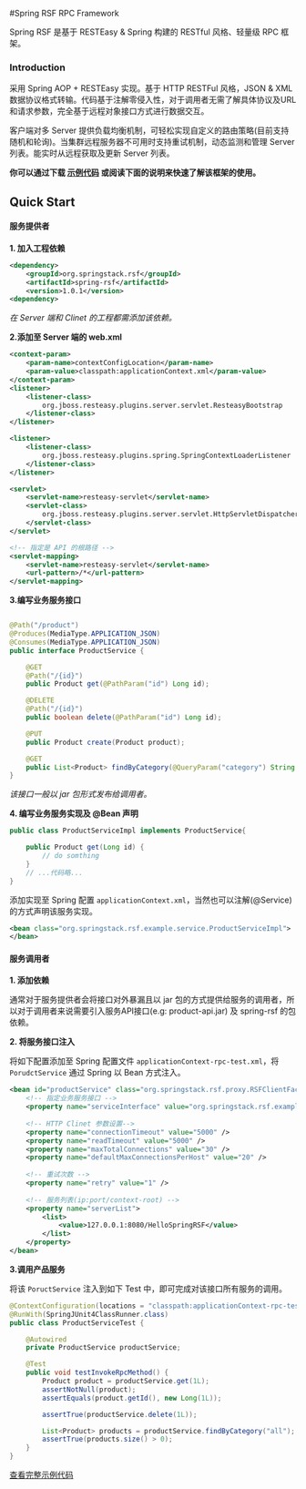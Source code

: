#Spring RSF RPC Framework


Spring RSF 是基于 RESTEasy & Spring 构建的 RESTful 风格、轻量级 RPC 框架。


### Introduction

采用 Spring AOP + RESTEasy 实现。基于 HTTP RESTFul 风格，JSON & XML 数据协议格式转输。代码基于注解零侵入性，对于调用者无需了解具体协议及URL和请求参数，完全基于远程对象接口方式进行数据交互。

客户端对多 Server 提供负载均衡机制，可轻松实现自定义的路由策略(目前支持随机和轮询)。当集群远程服务器不可用时支持重试机制，动态监测和管理 Server 列表。能实时从远程获取及更新 Server 列表。

**你可以通过下载 [示例代码](https://github.com/denger/spring-rsf/tree/master/samples/HelloSpringRSF) 或阅读下面的说明来快速了解该框架的使用。**


## Quick Start


#### 服务提供者

__1. 加入工程依赖__

```xml
<dependency>
	<groupId>org.springstack.rsf</groupId>
	<artifactId>spring-rsf</artifactId>
	<version>1.0.1</version>
<dependency>
```
*在 Server 端和 Clinet 的工程都需添加该依赖。*


__2.添加至 Server 端的 web.xml__

```xml
<context-param>
	<param-name>contextConfigLocation</param-name>
	<param-value>classpath:applicationContext.xml</param-value>
</context-param>
<listener>
	<listener-class>
		org.jboss.resteasy.plugins.server.servlet.ResteasyBootstrap
	</listener-class>
</listener>

<listener>
	<listener-class>
		org.jboss.resteasy.plugins.spring.SpringContextLoaderListener
	</listener-class>
</listener>

<servlet>
	<servlet-name>resteasy-servlet</servlet-name>
	<servlet-class>
		org.jboss.resteasy.plugins.server.servlet.HttpServletDispatcher
	</servlet-class>
</servlet>

<!-- 指定是 API 的根路径 -->
<servlet-mapping>
	<servlet-name>resteasy-servlet</servlet-name>
	<url-pattern>/*</url-pattern>
</servlet-mapping>
```

__3.编写业务服务接口__


```java

@Path("/product")
@Produces(MediaType.APPLICATION_JSON)
@Consumes(MediaType.APPLICATION_JSON)
public interface ProductService {

	@GET
	@Path("/{id}")
	public Product get(@PathParam("id") Long id);

	@DELETE
	@Path("/{id}")
	public boolean delete(@PathParam("id") Long id);

	@PUT
	public Product create(Product product);

	@GET
	public List<Product> findByCategory(@QueryParam("category") String category);
}
```

*该接口一般以 jar 包形式发布给调用者。*

__4. 编写业务服务实现及 @Bean 声明__


```java
public class ProductServiceImpl implements ProductService{

	public Product get(Long id) {
		// do somthing
	}
	// ...代码略...
}
```

添加实现至 Spring 配置 `applicationContext.xml`，当然也可以注解(@Service)的方式声明该服务实现。
```xml
<bean class="org.springstack.rsf.example.service.ProductServiceImpl">
</bean>
```



#### 服务调用者

__1. 添加依赖__

通常对于服务提供者会将接口对外暴漏且以 jar 包的方式提供给服务的调用者，所以对于调用者来说需要引入服务API接口(e.g: product-api.jar) 及 spring-rsf 的包依赖。


__2. 将服务接口注入__

将如下配置添加至 Spring 配置文件 `applicationContext-rpc-test.xml`，将 `PorudctService` 通过 Spring 以 Bean 方式注入。
 
```xml
<bean id="productService" class="org.springstack.rsf.proxy.RSFClientFactoryBean">
    <!-- 指定业务服务接口 -->
    <property name="serviceInterface" value="org.springstack.rsf.example.rpc.ProductService" />
    
    <!-- HTTP Clinet 参数设置-->
    <property name="connectionTimeout" value="5000" />
    <property name="readTimeout" value="5000" />
    <property name="maxTotalConnections" value="30" />
    <property name="defaultMaxConnectionsPerHost" value="20" />
    
    <!-- 重试次数 -->
    <property name="retry" value="1" />
    
    <!-- 服务列表(ip:port/context-root) -->
    <property name="serverList">
    	<list>
        	<value>127.0.0.1:8080/HelloSpringRSF</value>
        </list>
    </property>
</bean>
```

__3.调用产品服务__

将该 `PoructService` 注入到如下 Test 中，即可完成对该接口所有服务的调用。


```java
@ContextConfiguration(locations = "classpath:applicationContext-rpc-test.xml")
@RunWith(SpringJUnit4ClassRunner.class)
public class ProductServiceTest {

	@Autowired
	private ProductService productService;

	@Test
	public void testInvokeRpcMethod() {
		Product product = productService.get(1L);
		assertNotNull(product);
		assertEquals(product.getId(), new Long(1L));

		assertTrue(productService.delete(1L));

		List<Product> products = productService.findByCategory("all");
		assertTrue(products.size() > 0);
	}
}

```

[查看完整示例代码](https://github.com/denger/spring-rsf/tree/master/samples/HelloSpringRSF)




